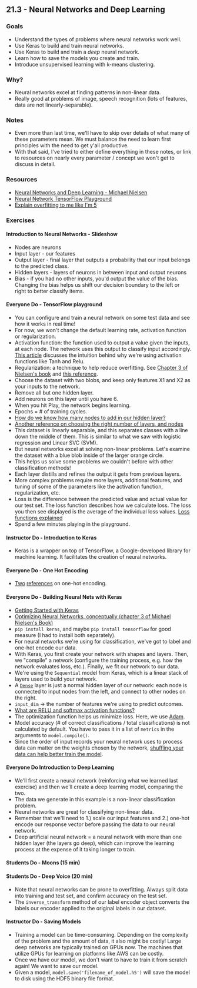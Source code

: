 ## 21.3 - Neural Networks and Deep Learning

### Goals

* Understand the types of problems where neural networks work well.
* Use Keras to build and train neural networks.
* Use Keras to build and train a _deep_ neural network.
* Learn how to save the models you create and train.
* Introduce unsupervised learning with k-means clustering.

### Why?

* Neural networks excel at finding patterns in non-linear data.
* Really good at problems of image, speech recognition (lots of features, data are not linearly-separable).

### Notes

* Even more than last time, we'll have to skip over details of what many of these parameters mean. We must balance the need to learn first principles with the need to get y'all productive.
* With that said, I've tried to either define everything in these notes, or link to resources on nearly every parameter / concept we won't get to discuss in detail.

### Resources

* [Neural Networks and Deep Learning - Michael Nielsen](http://neuralnetworksanddeeplearning.com/chap1.html)
* [Neural Network TensorFlow Playground](http://playground.tensorflow.org/)
* [Explain overfitting to me like I'm 5](https://www.quora.com/What-is-an-intuitive-explanation-of-over-fitting-particularly-with-a-small-sample-set-What-are-you-essentially-doing-by-over-fitting-How-does-the-over-promise-of-a-high-R%C2%B2-low-standard-error-occur)

### Exercises

#### Introduction to Neural Networks - Slideshow

* Nodes are neurons
* Input layer - our features
* Output layer - final layer that outputs a probability that our input belongs to the predicted class.
* Hidden layers - layers of neurons in between input and output neurons
* Bias - if you had no other inputs, you'd output the value of the bias. Changing the bias helps us shift our decision boundary to the left or right to better classify items.

#### Everyone Do - TensorFlow playground

* You can configure and train a neural network on some test data and see how it works in real time!
* For now, we won't change the default learning rate, activation function or regularization.
* Activation function: the function used to output a value given the inputs, at each node. The network uses this output to classify input accordingly. [This article](https://medium.com/the-theory-of-everything/understanding-activation-functions-in-neural-networks-9491262884e0) discusses the intuition behind why we're using activation functions like Tanh and Relu.
* Regularization: a technique to help reduce overfitting. See [Chapter 3 of Nielsen's book](http://neuralnetworksanddeeplearning.com/chap3.html#overfitting_and_regularization) and [this reference](https://chatbotslife.com/regularization-in-deep-learning-f649a45d6e0).
* Choose the dataset with two blobs, and keep only features X1 and X2 as your inputs to the network.
* Remove all but one hidden layer.
* Add neurons on this layer until you have 6.
* When you hit Play, the network begins learning.
* Epochs = # of training cycles.
* [How do we know how many nodes to add in our hidden layer?](https://stats.stackexchange.com/questions/181/how-to-choose-the-number-of-hidden-layers-and-nodes-in-a-feedforward-neural-netw)
* [Another reference on choosing the right number of layers, and nodes](https://stackoverflow.com/questions/35520587/how-to-determine-the-number-of-layers-and-nodes-of-a-neural-network)
* This dataset is linearly separable, and this separates classes with a line down the middle of them. This is similar to what we saw with logistic regression and Linear SVC (SVM).
* But neural networks excel at solving non-linear problems. Let's examine the dataset with a blue blob inside of the larger orange circle.
* This helps us solve some problems we couldn't before with other classification methods!
* Each layer distills and refines the output it gets from previous layers.
* More complex problems require more layers, additional features, and tuning of some of the parameters like the activation function, regularization, etc.
* Loss is the difference between the predicted value and actual value for our test set. The loss function describes how we calculate loss. The loss you then see displayed is the average of the individual loss values. [Loss functions explained](https://www.youtube.com/watch?v=Skc8nqJirJg)
* Spend a few minutes playing in the playground.

#### Instructor Do - Introduction to Keras

* Keras is a wrapper on top of TensorFlow, a Google-developed library for machine learning. It facilitates the creation of neural networks.

#### Everyone Do - One Hot Encoding

* [Two](https://machinelearningmastery.com/why-one-hot-encode-data-in-machine-learning/) [references](https://hackernoon.com/what-is-one-hot-encoding-why-and-when-do-you-have-to-use-it-e3c6186d008f) on one-hot encoding.

#### Everyone Do - Building Neural Nets with Keras

* [Getting Started with Keras](https://keras.io/getting-started/sequential-model-guide/)
* [Optimizing Neural Networks, conceptually (chapter 3 of Michael Nielsen's Book)](http://neuralnetworksanddeeplearning.com/chap3.html)
* `pip install keras`, and maybe `pip install tensorflow` for good measure (I had to install both separately).
* For neural networks we're using for classification, we've got to label and one-hot encode our data.
* With Keras, you first create your network with shapes and layers. Then, we "compile" a network (configure the training process, e.g. how the network evaluates loss, etc.). Finally, we fit our network to our data.
* We're using the `Sequential` model from Keras, which is a linear stack of layers used to build your network.
* A [`Dense`](https://www.quora.com/In-Keras-what-is-a-dense-and-a-dropout-layer) layer is just a normal hidden layer of our network: each node is connected to input nodes from the left, and connect to other nodes on the right.
* `input_dim` -> the number of features we're using to predict outcomes.
* [What are RELU and softmax activation functions?](https://github.com/Kulbear/deep-learning-nano-foundation/wiki/ReLU-and-Softmax-Activation-Functions)
* The optimization function helps us minimize loss. Here, we use [Adam](https://machinelearningmastery.com/adam-optimization-algorithm-for-deep-learning/).
* Model accuracy (# of correct classifications / total classifications) is not calculated by default. You have to pass it in a list of `metrics` in the arguments to `model.compile()`.
* Since the order of input records your neural network uses to process data can matter on the weights chosen by the network, [shuffling your data can help better train the model](https://datascience.stackexchange.com/questions/24511/why-should-the-data-be-shuffled-for-machine-learning-tasks).

#### Everyone Do Introduction to Deep Learning

* We'll first create a neural network (reinforcing what we learned last exercise) and then we'll create a deep learning model, comparing the two.
* The data we generate in this example is a non-linear classification problem.
* Neural networks are great for classifying non-linear data.
* Remember that we'll need to 1.) scale our input features and 2.) one-hot encode our response vector before passing the data to our neural network.
* Deep artificial neural network = a neural network with more than one hidden layer (the layers go deep), which can improve the learning process at the expense of it taking longer to train.

#### Students Do - Moons (15 min)

#### Students Do - Deep Voice (20 min)

* Note that neural networks can be prone to overfitting. Always split data into training and test set, and confirm accuracy on the test set.
* The `inverse_transform` method of our label encoder object converts the labels our encoder applied to the original labels in our dataset.

#### Instructor Do - Saving Models

* Training a model can be time-consuming. Depending on the complexity of the problem and the amount of data, it also might be costly! Large deep networks are typically trained on GPUs now. The machines that utilize GPUs for learning on platforms like AWS can be costly.
* Once we have our model, we don't want to have to train it from scratch again! We want to save our model.
* Given a model, `model.save('filename_of_model.h5')` will save the model to disk using the HDF5 binary file format.

